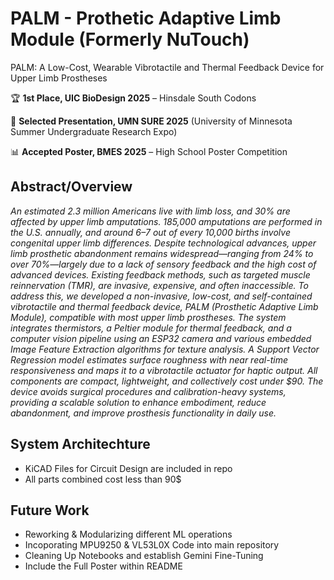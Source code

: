 # PALM - Prothetic Adaptive Limb Module (Formerly NuTouch)
PALM: A Low-Cost, Wearable Vibrotactile and Thermal Feedback Device for Upper Limb Prostheses

🏆 **1st Place, UIC BioDesign 2025** – Hinsdale South Codons

🎤 **Selected Presentation, UMN SURE 2025** (University of Minnesota Summer Undergraduate Research Expo)

📊 **Accepted Poster, BMES 2025** – High School Poster Competition


## Abstract/Overview

_An estimated 2.3 million Americans live with limb loss, and 30% are affected by upper limb amputations. 185,000 amputations are performed in the U.S. annually, and around 6–7 out of every 10,000 births involve congenital upper limb differences. Despite technological advances, upper limb prosthetic abandonment remains widespread—ranging from 24% to over 70%—largely due to a lack of sensory feedback and the high cost of advanced devices. Existing feedback methods, such as targeted muscle reinnervation (TMR), are invasive, expensive, and often inaccessible. To address this, we developed a non-invasive, low-cost, and self-contained vibrotactile and thermal feedback device, PALM (Prosthetic Adaptive Limb Module), compatible with most upper limb prostheses. The system integrates thermistors, a Peltier module for thermal feedback, and a computer vision pipeline using an ESP32 camera and various embedded Image Feature Extraction algorithms for texture analysis. A Support Vector Regression model estimates surface roughness with near real-time responsiveness and maps it to a vibrotactile actuator for haptic output. All components are compact, lightweight, and collectively cost under $90. The device avoids surgical procedures and calibration-heavy systems, providing a scalable solution to enhance embodiment, reduce abandonment, and improve prosthesis functionality in daily use._

## System Architechture 
- KiCAD Files for Circuit Design are included in repo
- All parts combined cost less than 90$
## Future Work
- Reworking & Modularizing different ML operations
- Incoporating MPU9250 & VL53L0X Code into main repository
- Cleaning Up Notebooks and establish Gemini Fine-Tuning
- Include the Full Poster within README


